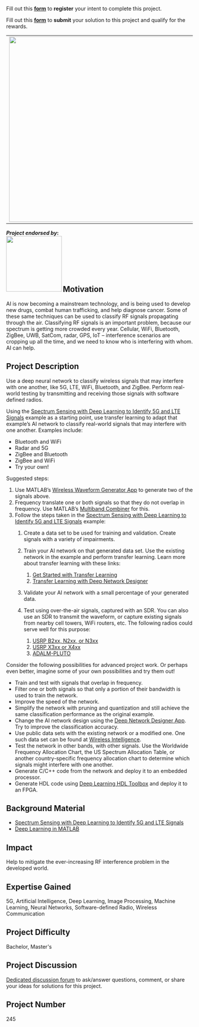 Fill out this <strong>[form](https://www.mathworks.com/academia/student-challenge/mathworks-excellence-in-innovation-signup.html?tfa_1=Classify%20RF%20Signals%20Using%20AI&tfa_2=245)</strong> to **register** your intent to complete this project.

Fill out this <strong>[form](https://www.mathworks.com/academia/student-challenge/mathworks-excellence-in-innovation-submission-form.html?tfa_1=Classify%20RF%20Signals%20Using%20AI&tfa_2=245)</strong> to **submit** your solution to this project and qualify for the rewards.

<table>
<td><img src="https://gist.githubusercontent.com/robertogl/e0115dc303472a9cfd52bbbc8edb7665/raw/ai-for-wireless-synthetic-waveform-dataset.jpg"  width=500 /></td>
<td><p><h1>Classify RF Signals Using AI</h1></p>
<p>Use deep learning to classify wireless signals and perform real-world testing with software defined radios.</p>
</table>

**_Project endorsed by_:**<br>
<a href="https://www.ni.com/en-us/shop/category/software-defined-radios.html" target="_blank">
<img align="left" src="https://gist.githubusercontent.com/robertogl/e0115dc303472a9cfd52bbbc8edb7665/raw/NI_Logo.png"  width=150>
<br><br><br><br><br><br>
</a>

## Motivation

AI is now becoming a mainstream technology, and is being used to develop new drugs, combat human trafficking, and help diagnose cancer.  Some of these same techniques can be used to classify RF signals propagating through the air.  Classifying RF signals is an important problem, because our spectrum is getting more crowded every year.  Cellular, WiFi, Bluetooth, ZigBee, UWB, SatCom, radar, GPS, IoT – interference scenarios are cropping up all the time, and we need to know who is interfering with whom.  AI can help.

## Project Description

Use a deep neural network to classify wireless signals that may interfere with one another, like 5G, LTE, WiFi, Bluetooth, and ZigBee.  Perform real-world testing by transmitting and receiving those signals with software defined radios.

Using the [Spectrum Sensing with Deep Learning to Identify 5G and LTE Signals]( https://www.mathworks.com/help/comm/ug/spectrum-sensing-with-deep-learning-to-identify-5g-and-lte-signals.html) example as a starting point, use transfer learning to adapt that example’s AI network to classify real-world signals that may interfere with one another.  Examples include:
- Bluetooth and WiFi
- Radar and 5G
- ZigBee and Bluetooth
- ZigBee and WiFi
- Try your own!

Suggested steps:

1. Use MATLAB’s [Wireless Waveform Generator App](https://www.mathworks.com/help/comm/ref/wirelesswaveformgenerator-app.html) to generate two of the signals above.
2. Frequency translate one or both signals so that they do not overlap in frequency.  Use MATLAB’s [Multiband Combiner](https://www.mathworks.com/help/comm/ref/comm.multibandcombiner-system-object.html) for this.
3. Follow the steps taken in the [Spectrum Sensing with Deep Learning to Identify 5G and LTE Signals](https://www.mathworks.com/help/comm/ug/spectrum-sensing-with-deep-learning-to-identify-5g-and-lte-signals.html) example:
    1. Create a data set to be used for training and validation.  Create signals with a variety of impairments.
    2. Train your AI network on that generated data set.  Use the existing network in the example and perform transfer learning.  Learn more about transfer learning with these links:
        1. [Get Started with Transfer Learning](https://www.mathworks.com/help/deeplearning/gs/get-started-with-transfer-learning.html)
        2. [Transfer Learning with Deep Network Designer](https://www.mathworks.com/help/deeplearning/ug/transfer-learning-with-deep-network-designer.html)
    3. Validate your AI network with a small percentage of your generated data.
    4. Test using over-the-air signals, captured with an SDR.  You can also use an SDR to transmit the waveform, or capture existing signals from nearby cell towers, WiFi routers, etc.  The following radios could serve well for this purpose:
    
        1.  [USRP B2xx, N2xx, or N3xx](https://www.mathworks.com/hardware-support/usrp.html)
        2.	[USRP X3xx or X4xx](https://www.mathworks.com/products/wireless-testbench.html)
        3.	[ADALM-PLUTO](https://www.mathworks.com/hardware-support/adalm-pluto-radio.html)


Consider the following possibilities for advanced project work.  Or perhaps even better, imagine some of your own possibilities and try them out!
- Train and test with signals that overlap in frequency.  
- Filter one or both signals so that only a portion of their bandwidth is used to train the network.
- Improve the speed of the network.
- Simplify the network with pruning and quantization and still achieve the same classification performance as the original example.
- Change the AI network design using the [Deep Network Designer App](https://www.mathworks.com/help/deeplearning/deep-network-designer-app.html).  Try to improve the classification accuracy.
- Use public data sets with the existing network or a modified one.  One such data set can be found at [Wireless Intelligence](https://wireless-intelligence.com/#/home). 
- Test the network in other bands, with other signals.  Use the Worldwide Frequency Allocation Chart, the US Spectrum Allocation Table, or another country-specific frequency allocation chart to determine which signals might interfere with one another.
- Generate C/C++ code from the network and deploy it to an embedded processor.
- Generate HDL code using [Deep Learning HDL Toolbox](https://www.mathworks.com/products/deep-learning-hdl.html) and deploy it to an FPGA.


## Background Material

- [Spectrum Sensing with Deep Learning to Identify 5G and LTE Signals](https://www.mathworks.com/help/comm/ug/spectrum-sensing-with-deep-learning-to-identify-5g-and-lte-signals.html)
- [Deep Learning in MATLAB](https://www.mathworks.com/help/deeplearning/ug/deep-learning-in-matlab.html)


## Impact

Help to mitigate the ever-increasing RF interference problem in the developed world.

## Expertise Gained 

5G, Artificial Intelligence, Deep Learning, Image Processing, Machine Learning, Neural Networks, Software-defined Radio, Wireless Communication

## Project Difficulty

Bachelor, Master's

## Project Discussion

[Dedicated discussion forum](https://github.com/mathworks/MathWorks-Excellence-in-Innovation/discussions/81) to ask/answer questions, comment, or share your ideas for solutions for this project.

## Project Number

245
